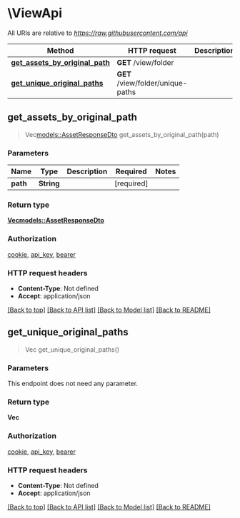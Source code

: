 # \ViewApi

All URIs are relative to *https://raw.githubusercontent.com/api*

Method | HTTP request | Description
------------- | ------------- | -------------
[**get_assets_by_original_path**](ViewApi.md#get_assets_by_original_path) | **GET** /view/folder | 
[**get_unique_original_paths**](ViewApi.md#get_unique_original_paths) | **GET** /view/folder/unique-paths | 



## get_assets_by_original_path

> Vec<models::AssetResponseDto> get_assets_by_original_path(path)


### Parameters


Name | Type | Description  | Required | Notes
------------- | ------------- | ------------- | ------------- | -------------
**path** | **String** |  | [required] |

### Return type

[**Vec<models::AssetResponseDto>**](AssetResponseDto.md)

### Authorization

[cookie](../README.md#cookie), [api_key](../README.md#api_key), [bearer](../README.md#bearer)

### HTTP request headers

- **Content-Type**: Not defined
- **Accept**: application/json

[[Back to top]](#) [[Back to API list]](../README.md#documentation-for-api-endpoints) [[Back to Model list]](../README.md#documentation-for-models) [[Back to README]](../README.md)


## get_unique_original_paths

> Vec<String> get_unique_original_paths()


### Parameters

This endpoint does not need any parameter.

### Return type

**Vec<String>**

### Authorization

[cookie](../README.md#cookie), [api_key](../README.md#api_key), [bearer](../README.md#bearer)

### HTTP request headers

- **Content-Type**: Not defined
- **Accept**: application/json

[[Back to top]](#) [[Back to API list]](../README.md#documentation-for-api-endpoints) [[Back to Model list]](../README.md#documentation-for-models) [[Back to README]](../README.md)

